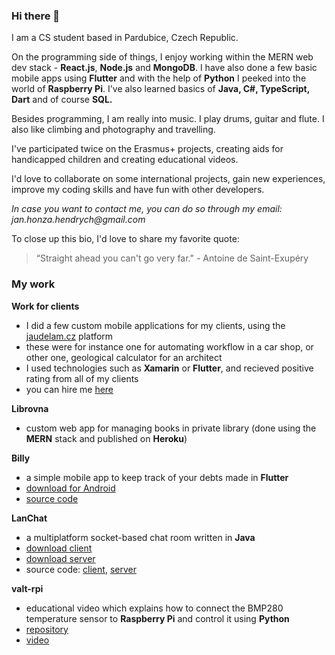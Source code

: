### Hi there 👋

I am a CS student based in Pardubice, Czech Republic.

On the programming side of things, I enjoy working within the MERN web dev stack - **React.js**, **Node.js** and **MongoDB**. I have also done a few basic mobile apps using **Flutter** and with the help of **Python** I peeked into the world of **Raspberry Pi**. I've also learned basics of **Java, C#, TypeScript, Dart** and of course **SQL.**

Besides programming, I am really into music. I play drums, guitar and flute. I also like climbing and photography and travelling.

I've participated twice on the Erasmus+ projects, creating aids for handicapped children and creating educational videos.

I'd love to collaborate on some international projects, gain new experiences, improve my coding skills and have fun with other developers.

_In case you want to contact me, you can do so through my email: jan.honza.hendrych@gmail.com_

To close up this bio, I'd love to share my favorite quote:
>“Straight ahead you can't go very far." - Antoine de Saint-Exupéry

### My work
**Work for clients**
- I did a few custom mobile applications for my clients, using the [jaudelam.cz](https://www.jaudelam.cz/) platform
- these were for instance one for automating workflow in a car shop, or other one, geological calculator for an architect
- I used technologies such as **Xamarin** or **Flutter**, and recieved positive rating from all of my clients
- you can hire me [here](https://www.jaudelam.cz/profil/hlpsoftwaredevelopment)

**Librovna**
- custom web app for managing books in private library (done using the **MERN** stack and published on **Heroku**)

**Billy**
- a simple mobile app to keep track of your debts made in **Flutter**
- [download for Android](https://drive.google.com/file/d/1FQGEjjnsTLquKWnKXiiz-81wxIfobuMd/view?usp=sharing)
- [source code](https://github.com/hendrychjan/Billy)

**LanChat**
- a multiplatform socket-based chat room written in **Java**
- [download client](https://drive.google.com/file/d/1k8-fko0NLI-10ux9BR7uscECMg60B6is/view?usp=sharing)
- [download server](https://drive.google.com/file/d/1k8-fko0NLI-10ux9BR7uscECMg60B6is/view?usp=sharing)
- source code: [client](https://github.com/hendrychjan/LanChat-client), [server](https://github.com/hendrychjan/LanChat-server) 

**valt-rpi**
- educational video which explains how to connect the BMP280 temperature sensor to **Raspberry Pi** and control it using **Python**
- [repository](https://github.com/hendrychjan/valt-rpi)
- [video](https://www.youtube.com/watch?v=apV93MXHwkA)
